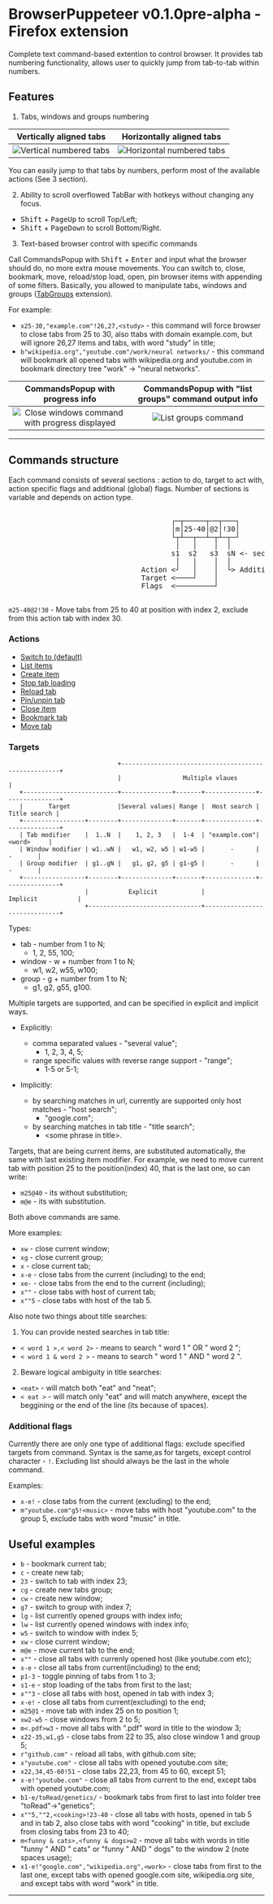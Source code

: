 # BrowserPuppeteer v0.1.0pre-alpha - Firefox extension 
Complete text command-based extention to control browser. It provides tab numbering functionality, allows user to quickly jump from tab-to-tab within numbers. 

## Features
1. Tabs, windows and groups numbering

 | Vertically aligned tabs | Horizontally aligned tabs |
 |:-----------------------:|:-------------------------:|
 ![Vertical numbered tabs][vertical tabs screenshot] | ![Horizontal numbered tabs][horizontal tabs screenshot]
 
 You can easily jump to that tabs by numbers, perform most of the available actions (See 3 section).

2. Ability to scroll overflowed TabBar with hotkeys without changing any focus. 

 - <kbd>Shift</kbd> + <kbd>PageUp</kbd> to scroll Top/Left;
 - <kbd>Shift</kbd> + <kbd>PageDown</kbd> to scroll Bottom/Right.

3. Text-based browser control with specific commands

 Call CommandsPopup with <kbd>Shift</kbd> + <kbd>Enter</kbd> and input what the browser should do, no more extra mouse movements.
 You can switch to, close, bookmark, move, reload/stop load, open, pin browser items with appending of some filters. Basically, you allowed to manipulate tabs, windows and groups ([TabGroups][tabgroups link] extension).
 
 For example: 
 
  - `x25-30,"example.com"!26,27,<study>` - this command will force browser to close tabs from 25 to 30, also ttabs with domain example.com, but will ignore 26,27 items and tabs, with word "study" in title;
  - `b"wikipedia.org","youtube.com"/work/neural networks/` - this command will bookmark all opened tabs with wikipedia.org and youtube.com in bookmark directory tree "work" -> "neural networks".

  | CommandsPopup with progress info | CommandsPopup with "list groups" command output info |
  |:--------------------------------:|:----------------------------------------------------:|
  ![Close windows command with progress displayed][commandspopup progress screenshot] | ![List groups command][commandspopup output screenshot]


***
## Commands structure
Each command consists of several sections : action to do, target to act with, action specific flags and additional (global) flags. Number of sections is variable and depends on action type.

<pre>

							          ┌─┬─────┬──┬───┐
							          │m│25-40│@2│!30│
							          └┬┴──┬──┴─┬┴─┬─┘
							           │   │    │  │
							          s1  s2   s3  sN <- sections
							           │   │    │  │
							   Action <┘   │    │  └> Additional flags
							   Target <────┘    │
							   Flags  <─────────┘

</pre>

`m25-40@2!30` - Move tabs from 25 to 40 at position with index 2, exclude from this action tab with index 30.

### Actions

 - [Switch to (default)](/docs/COMMANDS.md#switch-to-default)
 - [List items](/docs/COMMANDS.md#list-items)
 - [Create item](/docs/COMMANDS.md#create)
 - [Stop tab loading](/docs/COMMANDS.md#stop-loading)
 - [Reload tab](/docs/COMMANDS.md#reload)
 - [Pin/unpin tab](/docs/COMMANDS.md#pinunpin)
 - [Close item](/docs/COMMANDS.md#close)
 - [Bookmark tab](/docs/COMMANDS.md#bookmark)
 - [Move tab](/docs/COMMANDS.md#move)
 

### Targets
```
							  +-----------------------------------------------------+
                              |              	Multiple vlaues                     |
   +--------------------------+--------------+-------+--------------+---------------+
   |       Target             |Several values| Range |  Host search |  Title search |
   +-----------------+--------+--------------+-------+--------------+---------------+
   | Tab modifier    |  1..N  |    1, 2, 3   |  1-4  | "example.com"|    <word>     |
   | Window modifier | w1..wN |   w1, w2, w5 | w1-w5 |       -      |       -       |
   | Group modifier  | g1..gN |   g1, g2, g5 | g1-g5 |       -      |       -       |
   +-----------------+--------+--------------+-------+--------------+---------------+
                     |		   	 Explicit            |           Implicit           |
                     +-------------------------------+------------------------------+
```
Types:
 - tab - number from 1 to N;
	* 1, 2, 55, 100;
 - window - w + number from 1 to N;
	* w1, w2, w55, w100;
 - group - g + number from 1 to N;
	* g1, g2, g55, g100.

Multiple targets are supported, and can be specified in explicit and implicit ways.
 - Explicitly: 
	- comma separated values - "several value";
		* 1, 2, 3, 4, 5;
	- range specific values with reverse range support  - "range";
		* 1-5 or 5-1;

 - Implicitly:
	- by searching matches in url, currently are supported only host matches - "host search";
		* "google.com";
	- by searching matches in tab title - "title search";
		* \<some phrase in title>.


Targets, that are being current items, are substituted automatically, the same with last existing item modifier. For example, we need to move current tab with position 25 to the position(index) 40, that is the last one, so can write:
 - `m25@40` - its without substitution;
 - `m@e` - its with substitution.

Both above commands are same.


More examples: 
 - `xw` - close current window;
 - `xg` - close current group;
 - `x` - close current tab;
 - `x-e` - close tabs from the current (including) to the end;
 - `xe-` - close tabs from the end to the current (including);
 - `x""` - close tabs with host of current tab;
 - `x""5` - close tabs with host of the tab 5.

Also note two things about title searches:
 1. You can provide nested searches in tab title:
  - `< word 1 >,< word 2>` - means to search " word 1 " OR " word 2 ";
  - `< word 1 & word 2 >` - means to search " word 1 " AND " word 2 ".

 2. Beware logical ambiguity in title searches:
  - `<eat>` - will match both "eat" and "neat";
  - `< eat >` - will match only "eat" and will match anywhere, except the beggining or the end of the line (its because of spaces).

### Additional flags
Currently there are only one type of additional flags: exclude specified targets from command.
Syntax is the same,as for targets, except control character - `!`. Excluding list should always be the last in the whole command.

Examples:
 - `x-e!` - close tabs from the current (excluding) to the end;
 - `m"youtube.com"g5!<music>` - move tabs with host "youtube.com" to the group 5, exclude tabs with word "music" in title.


## Useful examples            

 - `b` - bookmark current tab;
 - `c` - create new tab;
 - `23` - switch to tab with index 23;
 - `cg` - create new tabs group;
 - `cw` - create new window;
 - `g7` - switch to group with index 7; 
 - `lg` - list currently opened groups with index info;
 - `lw` - list currently opened windows with index info;
 - `w5` - switch to window with index 5;
 - `xw` - close current window;
 - `m@e` - move current tab to the end;
 - `x""` - close all tabs with currenly opened host (like youtube.com etc);
 - `x-e` - close all tabs from current(including) to the end;
 - `p1-3` - toggle pinning of tabs from 1 to 3;
 - `s1-e` - stop loading of the tabs from first to the last;
 - `x""3` - close all tabs with host, opened in tab with index 3;
 - `x-e!` - close all tabs from current(excluding) to the end;
 - `m25@1` - move tab with index 25 on to position 1;
 - `xw2-w5` - close windows from 2 to 5;
 - `m<.pdf>w3` - move all tabs with ".pdf" word in title to the window 3;
 - `x22-35,w1,g5` - close tabs from 22 to 35, also close window 1 and group 5;
 - `r"github.com"` - reload all tabs, with github.com site;
 - `x"youtube.com"` - close all tabs with opened youtube.com site;
 - `x22,34,45-60!51` - close tabs 22,23, from 45 to 60, except 51;
 - `x-e!"youtube.com"` - close all tabs from current to the end, except tabs with opened youtube.com;
 - `b1-e/toRead/genetics/` - bookmark tabs from first to last into folder tree "toRead"->"genetics";
 - `x""5,""2,<cooking>!23-40` - close all tabs with hosts, opened in tab 5 and in tab 2, also close tabs with word "cooking" in title, but exclude from closing tabs from 23 to 40;
 - `m<funny & cats>,<funny & dogs>w2` - move all tabs with words in title "funny " AND " cats" or "funny " AND " dogs" to the window 2 (note spaces usage);
 - `x1-e!"google.com","wikipedia.org",<work>` - close tabs from first to the last one, except tabs with opened google.com site, wikipedia.org site, and except tabs with word "work" in title.

***

[vertical tabs screenshot]:/../screenshots/vertical_tabs_numbered.png?raw=true "Numbering for vertical tabs"
[horizontal tabs screenshot]:/../screenshots/horizontal_tabs_numbered.png?raw=true "Numbering for horizontal tabs"
[tabgroups link]:https://addons.mozilla.org/uk/firefox/addon/tab-groups-panorama/
[commandspopup progress screenshot]:/../screenshots/cmd_progress_demo.png?raw=true "CommandsPopup with 'x10-e' - [Close tabs from 10 to the End] command output"
[commandspopup output screenshot]:/../screenshots/cmd_lg_output.png?raw=true "CommandsPopup with 'lg' - [List Groups] command output"

